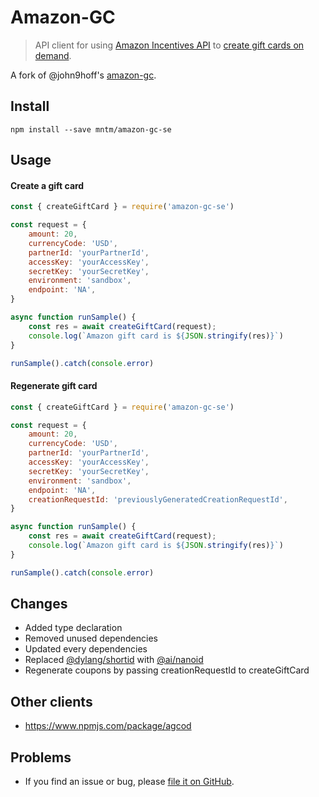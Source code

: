 
# Amazon-GC
> API client for using [Amazon Incentives API](https://developer.amazon.com/apps-and-games/incentives-api)
to [create gift cards on demand](http://s3.amazonaws.com/AGCOD/tech_spec/AGCODTechSpec_WC_Simplified_EN.pdf).

A fork of @john9hoff's [amazon-gc](https://github.com/john9hoff/amazon-gc/releases/tag/v1.0.5).


## Install
```
npm install --save mntm/amazon-gc-se
```

## Usage
#### Create a gift card
```js
const { createGiftCard } = require('amazon-gc-se')

const request = {
    amount: 20,
    currencyCode: 'USD',
    partnerId: 'yourPartnerId',
    accessKey: 'yourAccessKey',
    secretKey: 'yourSecretKey',
    environment: 'sandbox',
    endpoint: 'NA',
}

async function runSample() {
    const res = await createGiftCard(request);
    console.log(`Amazon gift card is ${JSON.stringify(res)}`)
}

runSample().catch(console.error)

```
#### Regenerate gift card
```js
const { createGiftCard } = require('amazon-gc-se')

const request = {
    amount: 20,
    currencyCode: 'USD',
    partnerId: 'yourPartnerId',
    accessKey: 'yourAccessKey',
    secretKey: 'yourSecretKey',
    environment: 'sandbox',
    endpoint: 'NA',
    creationRequestId: 'previouslyGeneratedCreationRequestId',
}

async function runSample() {
    const res = await createGiftCard(request);
    console.log(`Amazon gift card is ${JSON.stringify(res)}`)
}

runSample().catch(console.error)

```

## Changes
- Added type declaration
- Removed unused dependencies
- Updated every dependencies
- Replaced [@dylang/shortid](https://www.npmjs.com/package/shortid) with [@ai/nanoid](https://www.npmjs.com/package/nanoid)
- Regenerate coupons by passing creationRequestId to createGiftCard

## Other clients
- https://www.npmjs.com/package/agcod

## Problems
* If you find an issue or bug, please [file it on GitHub](https://github.com/mntm/amazon-gc-se/issues).

